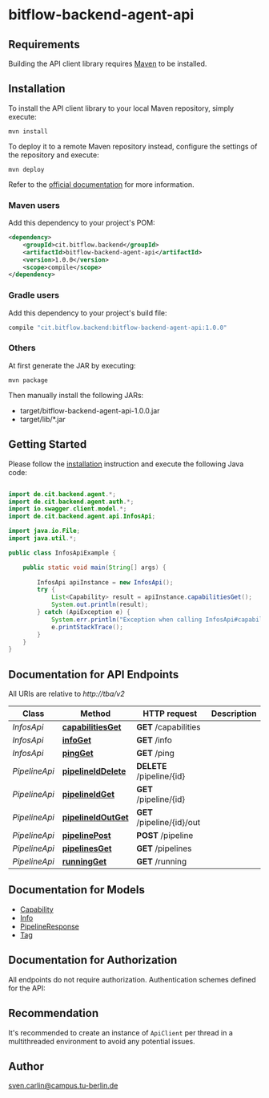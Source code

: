 # bitflow-backend-agent-api

## Requirements

Building the API client library requires [Maven](https://maven.apache.org/) to be installed.

## Installation

To install the API client library to your local Maven repository, simply execute:

```shell
mvn install
```

To deploy it to a remote Maven repository instead, configure the settings of the repository and execute:

```shell
mvn deploy
```

Refer to the [official documentation](https://maven.apache.org/plugins/maven-deploy-plugin/usage.html) for more information.

### Maven users

Add this dependency to your project's POM:

```xml
<dependency>
    <groupId>cit.bitflow.backend</groupId>
    <artifactId>bitflow-backend-agent-api</artifactId>
    <version>1.0.0</version>
    <scope>compile</scope>
</dependency>
```

### Gradle users

Add this dependency to your project's build file:

```groovy
compile "cit.bitflow.backend:bitflow-backend-agent-api:1.0.0"
```

### Others

At first generate the JAR by executing:

    mvn package

Then manually install the following JARs:

* target/bitflow-backend-agent-api-1.0.0.jar
* target/lib/*.jar

## Getting Started

Please follow the [installation](#installation) instruction and execute the following Java code:

```java

import de.cit.backend.agent.*;
import de.cit.backend.agent.auth.*;
import io.swagger.client.model.*;
import de.cit.backend.agent.api.InfosApi;

import java.io.File;
import java.util.*;

public class InfosApiExample {

    public static void main(String[] args) {
        
        InfosApi apiInstance = new InfosApi();
        try {
            List<Capability> result = apiInstance.capabilitiesGet();
            System.out.println(result);
        } catch (ApiException e) {
            System.err.println("Exception when calling InfosApi#capabilitiesGet");
            e.printStackTrace();
        }
    }
}

```

## Documentation for API Endpoints

All URIs are relative to *http://tba/v2*

Class | Method | HTTP request | Description
------------ | ------------- | ------------- | -------------
*InfosApi* | [**capabilitiesGet**](docs/InfosApi.md#capabilitiesGet) | **GET** /capabilities | 
*InfosApi* | [**infoGet**](docs/InfosApi.md#infoGet) | **GET** /info | 
*InfosApi* | [**pingGet**](docs/InfosApi.md#pingGet) | **GET** /ping | 
*PipelineApi* | [**pipelineIdDelete**](docs/PipelineApi.md#pipelineIdDelete) | **DELETE** /pipeline/{id} | 
*PipelineApi* | [**pipelineIdGet**](docs/PipelineApi.md#pipelineIdGet) | **GET** /pipeline/{id} | 
*PipelineApi* | [**pipelineIdOutGet**](docs/PipelineApi.md#pipelineIdOutGet) | **GET** /pipeline/{id}/out | 
*PipelineApi* | [**pipelinePost**](docs/PipelineApi.md#pipelinePost) | **POST** /pipeline | 
*PipelineApi* | [**pipelinesGet**](docs/PipelineApi.md#pipelinesGet) | **GET** /pipelines | 
*PipelineApi* | [**runningGet**](docs/PipelineApi.md#runningGet) | **GET** /running | 


## Documentation for Models

 - [Capability](docs/Capability.md)
 - [Info](docs/Info.md)
 - [PipelineResponse](docs/PipelineResponse.md)
 - [Tag](docs/Tag.md)


## Documentation for Authorization

All endpoints do not require authorization.
Authentication schemes defined for the API:

## Recommendation

It's recommended to create an instance of `ApiClient` per thread in a multithreaded environment to avoid any potential issues.

## Author

sven.carlin@campus.tu-berlin.de

